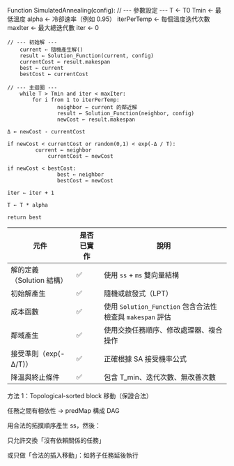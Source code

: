 Function SimulatedAnnealing(config):
    	// --- 參數設定 ---
    	T ← T0
    	Tmin ← 最低溫度
    	alpha ← 冷卻速率（例如 0.95）
    	iterPerTemp ← 每個溫度迭代次數
   	 maxIter ← 最大總迭代數
    	iter ← 0

    // --- 初始解 ---
    	current ← 隨機產生解()
    	result ← Solution_Function(current, config)
    	currentCost ← result.makespan
    	best ← current
    	bestCost ← currentCost

    // --- 主迴圈 ---
    	while T > Tmin and iter < maxIter:
        	for i from 1 to iterPerTemp:
            		neighbor ← current 的鄰近解
            		result ← Solution_Function(neighbor, config)
            		newCost ← result.makespan

    Δ ← newCost - currentCost

    if newCost < currentCost or random(0,1) < exp(-Δ / T):
        	 current ← neighbor
               	 currentCost ← newCost

    if newCost < bestCost:
                    best ← neighbor
                    bestCost ← newCost

    iter ← iter + 1

    T ← T * alpha

    return best

| 元件                      | 是否已實作 | 說明                                                          |
| ------------------------- | ---------- | ------------------------------------------------------------- |
| 解的定義（Solution 結構） | ✅         | 使用 `ss` + `ms` 雙向量結構                               |
| 初始解產生                | ✅         | 隨機或啟發式（LPT）                                           |
| 成本函數                  | ✅         | 使用 `Solution_Function` 包含合法性檢查與 `makespan` 評估 |
| 鄰域產生                  | ✅         | 使用交換任務順序、修改處理器、複合操作                        |
| 接受準則（exp(-Δ/T)）    | ✅         | 正確根據 SA 接受機率公式                                      |
| 降溫與終止條件            | ✅         | 包含 T\_min、迭代次數、無改善次數                             |



方法 1：Topological-sorted block 移動（保證合法）

任務之間有相依性 → predMap 構成 DAG

用合法的拓撲順序產生 ss，然後：

只允許交換「沒有依賴關係的任務」

或只做「合法的插入移動」：如將子任務延後執行